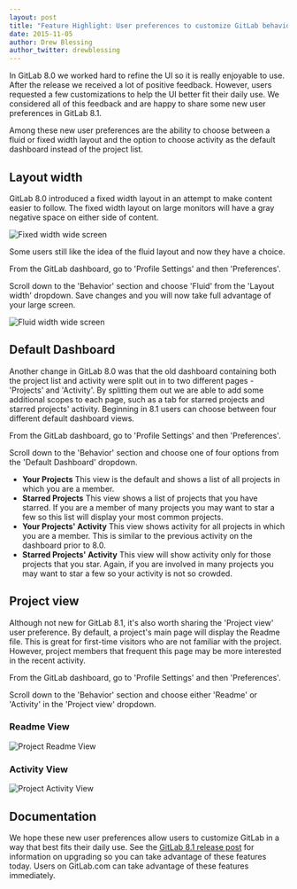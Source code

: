 ```yaml
---
layout: post
title: "Feature Highlight: User preferences to customize GitLab behavior"
date: 2015-11-05
author: Drew Blessing
author_twitter: drewblessing
---
```


In GitLab 8.0 we worked hard to refine the UI so it is really enjoyable
to use. After the release we received a lot of positive feedback. However,
users requested a few customizations to help the UI better fit their daily use.
We considered all of this feedback and are happy to share some new user preferences
in GitLab 8.1.

Among these new user preferences are the ability to choose between a fluid or fixed
width layout and the option to choose activity as the default dashboard instead of
the project list.

<!-- more -->

## Layout width

GitLab 8.0 introduced a fixed width layout in an attempt to make content
easier to follow. The fixed width layout on large monitors
will have a gray negative space on either side of content.

![Fixed width wide screen](/images/user_preferences/fixed_width_wide_screen.png)

Some users still like the idea of the fluid layout and now they
have a choice.

From the GitLab dashboard, go to 'Profile Settings' and then 'Preferences'.

Scroll down to the 'Behavior' section and choose 'Fluid' from the 'Layout width'
dropdown. Save changes and you will now take full advantage of your large screen.

![Fluid width wide screen](/images/user_preferences/fluid_width_wide_screen.png)

## Default Dashboard

Another change in GitLab 8.0 was that the old dashboard containing both the
project list and activity were split out in to two different pages - 'Projects'
and 'Activity'. By splitting them out we are able to add some additional scopes
to each page, such as a tab for starred projects and starred projects' activity.
Beginning in 8.1 users can choose between four different default dashboard views.

From the GitLab dashboard, go to 'Profile Settings' and then 'Preferences'.

Scroll down to the 'Behavior' section and choose one of four options from the
'Default Dashboard' dropdown.

* **Your Projects** This view is the default and shows a list of all projects in which you are a
member.
* **Starred Projects** This view shows a list of projects that you have starred. If you are a member
of many projects you may want to star a few so this list will display your
most common projects.
* **Your Projects' Activity** This view shows activity for all projects in which you are a member. This is
similar to the previous activity on the dashboard prior to 8.0.
* **Starred Projects' Activity** This view will show activity only for those projects that you star. Again,
if you are involved in many projects you may want to star a few so your
activity is not so crowded.

## Project view

Although not new for GitLab 8.1, it's also worth sharing the 'Project view'
user preference. By default, a project's main page will display the Readme
file. This is great for first-time visitors who are not familiar with the project.
However, project members that frequent this page may be more interested in the
recent activity.

From the GitLab dashboard, go to 'Profile Settings' and then 'Preferences'.

Scroll down to the 'Behavior' section and choose either 'Readme' or 'Activity'
in the 'Project view' dropdown.

### Readme View

![Project Readme View](/images/user_preferences/project_readme.png)

### Activity View

![Project Activity View](/images/user_preferences/project_activity.png)

## Documentation

We hope these new user preferences allow users to customize GitLab in a way that
best fits their daily use. See the [GitLab 8.1 release post](https://about.gitlab.com/2015/10/22/gitlab-8-1-released/)
for information on upgrading so you can take advantage of these features today.
Users on GitLab.com can take advantage of these features immediately.
